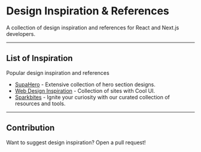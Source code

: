 # Design Inspiration & References

A collection of design inspiration and references for React and Next.js developers.

---

## List of Inspiration
Popular design inspiration and references
- [SupaHero](https://www.supahero.io/) - Extensive collection of hero section designs.
- [Web Design Inspiration](https://webdesigninspiration.io/) - Collection of sites with Cool UI.
- [Sparkbites](https://sparkbites.dev/) - Ignite your curiosity with our curated collection of resources and tools.

---

## Contribution
Want to suggest design inspiration? Open a pull request!
